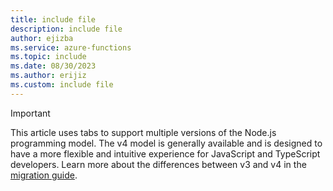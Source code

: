 ```yaml
---
title: include file
description: include file
author: ejizba
ms.service: azure-functions
ms.topic: include
ms.date: 08/30/2023
ms.author: erijiz
ms.custom: include file
---
```


> [!IMPORTANT]
> This article uses tabs to support multiple versions of the Node.js programming model. The v4 model is generally available and is designed to have a more flexible and intuitive experience for JavaScript and TypeScript developers. Learn more about the differences between v3 and v4 in the [migration guide](../articles/azure-functions/functions-node-upgrade-v4.md).
